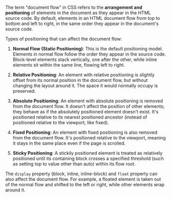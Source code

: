 The term "document flow" in CSS refers to the __arrangement and positioning__ of elements in the document as they appear in the HTML source code. By default, elements in an HTML document flow from top to bottom and left to right, in the same order they appear in the document's source code.

Types of positioning that can affect the document flow:

1. **Normal Flow (Static Positioning)**: This is the default positioning model. Elements in normal flow follow the order they appear in the source code. Block-level elements stack vertically, one after the other, while inline elements sit within the same line, flowing left to right.

2. **Relative Positioning**: An element with relative positioning is slightly offset from its normal position in the document flow, but without changing the layout around it. The space it would normally occupy is preserved.

3. **Absolute Positioning**: An element with absolute positioning is removed from the document flow. It doesn't affect the position of other elements; they behave as if the absolutely positioned element doesn't exist. It's positioned relative to its nearest positioned ancestor (instead of positioned relative to the viewport, like fixed).

4. **Fixed Positioning**: An element with fixed positioning is also removed from the document flow. It's positioned relative to the viewport, meaning it stays in the same place even if the page is scrolled.

5. **Sticky Positioning**: A stickily positioned element is treated as relatively positioned until its containing block crosses a specified threshold (such as setting top to value other than auto) within its flow root.

The `display` property (block, inline, inline-block) and `float` property can also affect the document flow. 
For example, a floated element is taken out of the normal flow and shifted to the left or right, while other elements wrap around it.